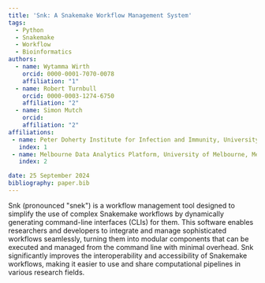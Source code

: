 ```yaml
---
title: 'Snk: A Snakemake Workflow Management System'
tags:
  - Python
  - Snakemake
  - Workflow
  - Bioinformatics
authors:
  - name: Wytamma Wirth
    orcid: 0000-0001-7070-0078
    affiliation: "1"
  - name: Robert Turnbull
    orcid: 0000-0003-1274-6750
    affiliation: "2"
  - name: Simon Mutch
    orcid: 
    affiliation: "2"
affiliations:
 - name: Peter Doherty Institute for Infection and Immunity, University of Melbourne, Australia
   index: 1
 - name: Melbourne Data Analytics Platform, University of Melbourne, Melbourne 3010, Australia
   index: 2

date: 25 September 2024
bibliography: paper.bib
---
```


Snk (pronounced "snek") is a workflow management tool designed to simplify the use of complex Snakemake workflows by dynamically generating command-line interfaces (CLIs) for them. This software enables researchers and developers to integrate and manage sophisticated workflows seamlessly, turning them into modular components that can be executed and managed from the command line with minimal overhead. Snk significantly improves the interoperability and accessibility of Snakemake workflows, making it easier to use and share computational pipelines in various research fields.
